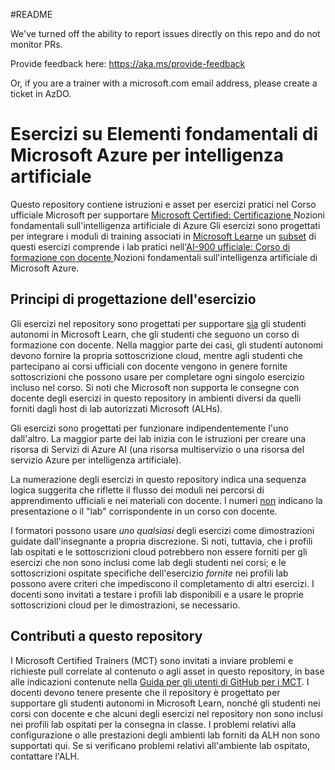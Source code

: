 #README

We've turned off the ability to report issues directly on this repo and do not monitor PRs.

Provide feedback here: https://aka.ms/provide-feedback

Or, if you are a trainer with a microsoft.com email address, please create a ticket in AzDO.

# Esercizi su Elementi fondamentali di Microsoft Azure per intelligenza artificiale

Questo repository contiene istruzioni e asset per esercizi pratici nel Corso ufficiale Microsoft per supportare [Microsoft Certified: Certificazione ](https://learn.microsoft.com/credentials/certifications/azure-ai-fundamentals/)Nozioni fondamentali sull'intelligenza artificiale di Azure Gli esercizi sono progettati per integrare i moduli di training associati in [Microsoft Learn](https://learn.microsoft.com/training)e un <u>subset</u> di questi esercizi comprende i lab pratici nell'[AI-900 ufficiale: Corso di formazione con docente ](https://learn.microsoft.com/en-us/training/courses/ai-900t00)Nozioni fondamentali sull'intelligenza artificiale di Microsoft Azure.

## Principi di progettazione dell'esercizio

Gli esercizi nel repository sono progettati per supportare <u>sia</u> gli studenti autonomi in Microsoft Learn, che gli studenti che seguono un corso di formazione con docente. Nella maggior parte dei casi, gli studenti autonomi devono fornire la propria sottoscrizione cloud, mentre agli studenti che partecipano ai corsi ufficiali con docente vengono in genere fornite sottoscrizioni che possono usare per completare ogni singolo esercizio incluso nel corso. Si noti che Microsoft non supporta le consegne con docente degli esercizi in questo repository in ambienti diversi da quelli forniti dagli host di lab autorizzati Microsoft (ALHs).

Gli esercizi sono progettati per funzionare indipendentemente l'uno dall'altro. La maggior parte dei lab inizia con le istruzioni per creare una risorsa di Servizi di Azure AI (una risorsa multiservizio o una risorsa del servizio Azure per intelligenza artificiale).

La numerazione degli esercizi in questo repository indica una sequenza logica suggerita che riflette il flusso dei moduli nei percorsi di apprendimento ufficiali e nei materiali con docente. I numeri <u>non</u> indicano la presentazione o il "lab" corrispondente in un corso con docente.

I formatori possono usare *uno qualsiasi* degli esercizi come dimostrazioni guidate dall'insegnante a propria discrezione. Si noti, tuttavia, che i profili lab ospitati e le sottoscrizioni cloud potrebbero non essere forniti per gli esercizi che non sono inclusi come lab degli studenti nei corsi; e le sottoscrizioni ospitate specifiche dell'esercizio *fornite* nei profili lab possono avere criteri che impediscono il completamento di altri esercizi. I docenti sono invitati a testare i profili lab disponibili e a usare le proprie sottoscrizioni cloud per le dimostrazioni, se necessario.

## Contributi a questo repository

I Microsoft Certified Trainers (MCT) sono invitati a inviare problemi e richieste pull correlate al contenuto o agli asset in questo repository, in base alle indicazioni contenute nella [Guida per gli utenti di GitHub per i MCT](https://microsoftlearning.github.io/MCT-User-Guide/). I docenti devono tenere presente che il repository è progettato per supportare gli studenti autonomi in Microsoft Learn, nonché gli studenti nei corsi con docente e che alcuni degli esercizi nel repository non sono inclusi nei profili lab ospitati per la consegna in classe. I problemi relativi alla configurazione o alle prestazioni degli ambienti lab forniti da ALH non sono supportati qui. Se si verificano problemi relativi all'ambiente lab ospitato, contattare l'ALH.
